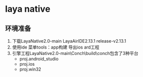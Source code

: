 
# laya native

## 环境准备
1. 下载LayaNative2.0-main  LayaAirIDE2.13.1 release-v2.13.1
2. 使用ide 菜单tools：app构建 导出ios ard工程
3. 引擎工程LayaNative2.0-main\Conch\build\conch包含了3种平台
	-  proj.android_studio
	-  proj.ios
	-  proj.win32






















